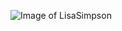 ![Image of LisaSimpson](https://mtv.mtvnimages.com/uri/mgid:ao:image:mtv.com:282?quality=0.8&format=jpg)
